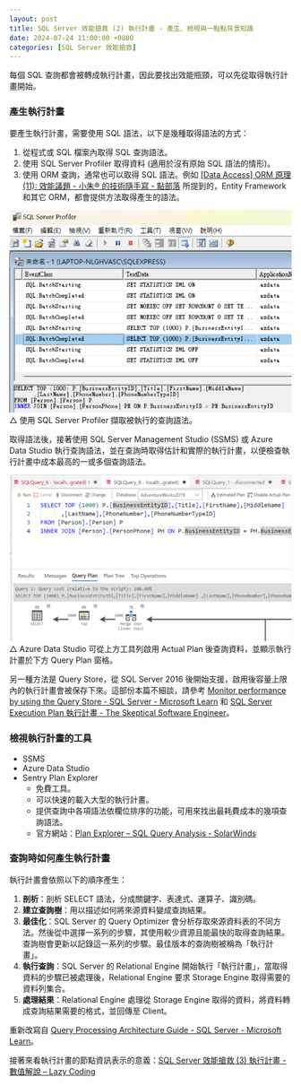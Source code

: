 ```yaml
---
layout: post
title: SQL Server 效能搶救 (2) 執行計畫 - 產生、檢視與一點點背景知識
date: 2024-07-24 11:00:00 +0800
categories: [SQL Server 效能搶救]
--- 
```


每個 SQL 查詢都會被轉成執行計畫，因此要找出效能瓶頸，可以先從取得執行計畫開始。

### 產生執行計畫

要產生執行計畫，需要使用 SQL 語法，以下是幾種取得語法的方式：

1. 從程式或 SQL 檔案內取得 SQL 查詢語法。
2. 使用 SQL Server Profiler 取得資料 (適用於沒有原始 SQL 語法的情形)。
3. 使用 ORM 查詢，通常也可以取得 SQL 語法。例如 [\[Data Access\] ORM 原理 (11): 效能議題 - 小朱® 的技術隨手寫 - 點部落](https://dotblogs.com.tw/regionbbs/2012/08/23/performance_considerations_in_orm_framework) 所提到的，Entity Framework 和其它 ORM，都會提供方法取得產生的語法。

![SQL Server Profiler](/assets/imgs/2024-07-24/SQL_Server_Profiler.png)
△ 使用 SQL Server Profiler 擷取被執行的查詢語法。

取得語法後，接著使用 SQL Server Management Studio (SSMS) 或 Azure Data Studio 執行查詢語法，並在查詢時取得估計和實際的執行計畫，以便檢查執行計畫中成本最高的一或多個查詢語法。

![Azure Data Studio](/assets/imgs/2024-07-24/Azure_Data_Studio.png)
△ Azure Data Studio 可從上方工具列啟用 Actual Plan 後查詢資料，並顯示執行計畫於下方 Query Plan 窗格。

另一種方法是 Query Store，從 SQL Server 2016 後開始支援，啟用後容量上限內的執行計畫會被保存下來。這部份本篇不細談，請參考 [Monitor performance by using the Query Store - SQL Server - Microsoft Learn](https://learn.microsoft.com/en-us/sql/relational-databases/performance/monitoring-performance-by-using-the-query-store?view=sql-server-ver16) 和 [SQL Server Execution Plan 執行計畫 - The Skeptical Software Engineer](https://sdwh.dev/posts/2022/09/SQL-Server-Execution-Plan/)。

### 檢視執行計畫的工具

- SSMS
- Azure Data Studio
- Sentry Plan Explorer
    - 免費工具。
    - 可以快速的載入大型的執行計畫。
    - 提供查詢中各項語法依欄位排序的功能，可用來找出最耗費成本的幾項查詢語法。
    - 官方網站：[Plan Explorer – SQL Query Analysis - SolarWinds](https://www.solarwinds.com/free-tools/plan-explorer)

### 查詢時如何產生執行計畫

執行計畫會依照以下的順序產生：

1. **剖析**：剖析 SELECT 語法，分成關鍵字、表達式、運算子、識別碼。
2. **建立查詢樹**：用以描述如何將來源資料變成查詢結果。
3. **最佳化**：SQL Server 的 Query Optimizer 會分析存取來源資料表的不同方法。然後從中選擇一系列的步驟，其使用較少資源且能最快的取得查詢結果。查詢樹會更新以記錄這一系列的步驟。最佳版本的查詢樹被稱為「執行計畫」。
4. **執行查詢**：SQL Server 的 Relational Engine 開始執行「執行計畫」，當取得資料的步驟已被處理後，Relational Engine 要求 Storage Engine 取得需要的資料列集合。
5. **處理結果**：Relational Engine 處理從 Storage Engine 取得的資料，將資料轉成查詢結果需要的格式，並回傳至 Client。

重新改寫自 [Query Processing Architecture Guide - SQL Server - Microsoft Learn](https://learn.microsoft.com/en-us/sql/relational-databases/query-processing-architecture-guide?view=sql-server-ver16)。

接著來看執行計畫的節點資訊表示的意義：[SQL Server 效能搶救 (3) 執行計畫 - 數值解說 – Lazy Coding](SQL_Server_Help_3_Explain_Plan)